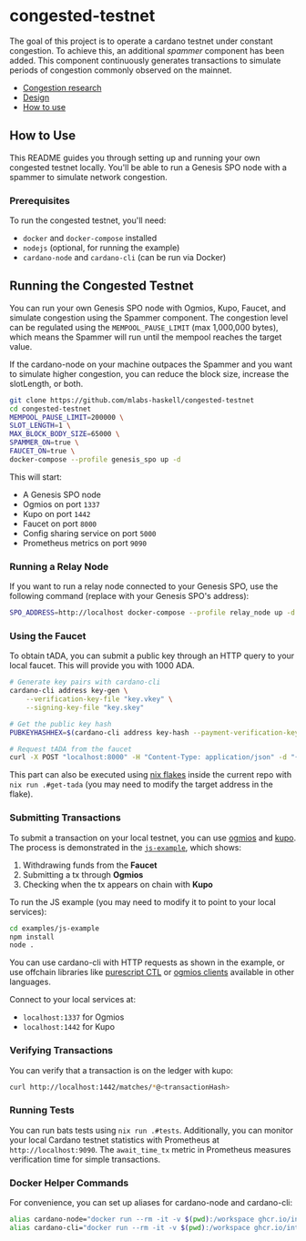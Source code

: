 # congested-testnet
The goal of this project is to operate a cardano testnet under constant congestion. To achieve this, an additional *spammer* component has been added. This component continuously generates transactions to simulate periods of congestion commonly observed on the mainnet.

- [Congestion research](./docs/congestion-statistics.md)
- [Design](./docs/design.md)
- [How to use](#how-to-use)

## How to Use

This README guides you through setting up and running your own congested testnet locally. You'll be able to run a Genesis SPO node with a spammer to simulate network congestion.

### Prerequisites

To run the congested testnet, you'll need:

- `docker` and `docker-compose` installed
- `nodejs` (optional, for running the example)
- `cardano-node` and `cardano-cli` (can be run via Docker)

## Running the Congested Testnet

You can run your own Genesis SPO node with Ogmios, Kupo, Faucet, and simulate congestion using the Spammer component. The congestion level can be regulated using the `MEMPOOL_PAUSE_LIMIT` (max 1,000,000 bytes), which means the Spammer will run until the mempool reaches the target value.

If the cardano-node on your machine outpaces the Spammer and you want to simulate higher congestion, you can reduce the block size, increase the slotLength, or both.

```bash
git clone https://github.com/mlabs-haskell/congested-testnet
cd congested-testnet
MEMPOOL_PAUSE_LIMIT=200000 \
SLOT_LENGTH=1 \
MAX_BLOCK_BODY_SIZE=65000 \
SPAMMER_ON=true \
FAUCET_ON=true \
docker-compose --profile genesis_spo up -d
```

This will start:
- A Genesis SPO node
- Ogmios on port `1337`
- Kupo on port `1442`
- Faucet on port `8000`
- Config sharing service on port `5000`
- Prometheus metrics on port `9090`

### Running a Relay Node

If you want to run a relay node connected to your Genesis SPO, use the following command (replace with your Genesis SPO's address):

```bash
SPO_ADDRESS=http://localhost docker-compose --profile relay_node up -d
```

### Using the Faucet

To obtain tADA, you can submit a public key through an HTTP query to your local faucet. This will provide you with 1000 ADA.

```bash
# Generate key pairs with cardano-cli
cardano-cli address key-gen \
    --verification-key-file "key.vkey" \
    --signing-key-file "key.skey" 

# Get the public key hash
PUBKEYHASHHEX=$(cardano-cli address key-hash --payment-verification-key-file "key.vkey")

# Request tADA from the faucet
curl -X POST "localhost:8000" -H "Content-Type: application/json" -d "{\"pubKeyHashHex\": \"$PUBKEYHASHHEX\"}"
```

This part can also be executed using [nix flakes](https://nixos.wiki/wiki/Flakes) inside the current repo with `nix run .#get-tada` (you may need to modify the target address in the flake).

### Submitting Transactions

To submit a transaction on your local testnet, you can use [ogmios](https://github.com/CardanoSolutions/ogmios) and [kupo](https://github.com/CardanoSolutions/kupo). The process is demonstrated in the [`js-example`](./examples/js-example/get-ada-submit-tx.js), which shows:

1. Withdrawing funds from the **Faucet**
2. Submitting a tx through **Ogmios**
3. Checking when the tx appears on chain with **Kupo**

To run the JS example (you may need to modify it to point to your local services):

```bash
cd examples/js-example
npm install
node .
```

You can use cardano-cli with HTTP requests as shown in the example, or use offchain libraries like [purescript CTL](https://github.com/Plutonomicon/cardano-transaction-lib) or [ogmios clients](https://ogmios.dev/clients/) available in other languages.

Connect to your local services at:
- `localhost:1337` for Ogmios
- `localhost:1442` for Kupo

### Verifying Transactions

You can verify that a transaction is on the ledger with kupo:

```bash
curl http://localhost:1442/matches/*@<transactionHash>
```

### Running Tests

You can run bats tests using `nix run .#tests`. Additionally, you can monitor your local Cardano testnet statistics with Prometheus at `http://localhost:9090`. The `await_time_tx` metric in Prometheus measures verification time for simple transactions.

### Docker Helper Commands

For convenience, you can set up aliases for cardano-node and cardano-cli:

```bash
alias cardano-node="docker run --rm -it -v $(pwd):/workspace ghcr.io/intersectmbo/cardano-node:10.4.1 /bin/cardano-node"
alias cardano-cli="docker run --rm -it -v $(pwd):/workspace ghcr.io/intersectmbo/cardano-node:10.4.1 /bin/cardano-cli"
```
